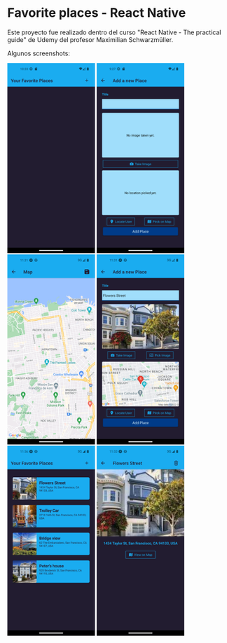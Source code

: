 # Favorite places - React Native

Este proyecto fue realizado dentro del curso "React Native - The practical guide" de Udemy del profesor Maximilian Schwarzmüller.

Algunos screenshots:

<p>
  <img src="/assets/screenshots/1.png" width="200" title="1">
  <img src="/assets/screenshots/2.png" width="200" title="2">
  <img src="/assets/screenshots/3.png" width="200" title="3">
  <img src="/assets/screenshots/4.png" width="200" title="4">
  <img src="/assets/screenshots/5.png" width="200" title="5">
  <img src="/assets/screenshots/6.png" width="200" title="6">
</p>
